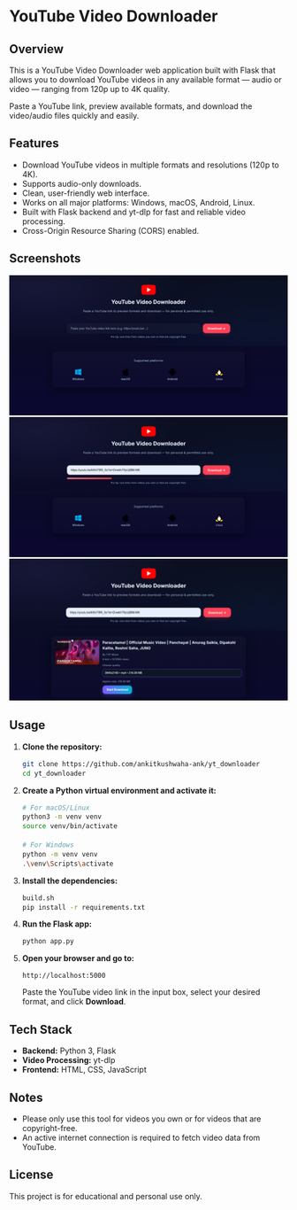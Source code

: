 # YouTube Video Downloader


## Overview
This is a YouTube Video Downloader web application built with Flask that allows you to download YouTube videos in any available format — audio or video — ranging from 120p up to 4K quality.

Paste a YouTube link, preview available formats, and download the video/audio files quickly and easily.

## Features
- Download YouTube videos in multiple formats and resolutions (120p to 4K).
- Supports audio-only downloads.
- Clean, user-friendly web interface.
- Works on all major platforms: Windows, macOS, Android, Linux.
- Built with Flask backend and yt-dlp for fast and reliable video processing.
- Cross-Origin Resource Sharing (CORS) enabled.
## Screenshots

![Screenshot](/static/screenshots/3.png)
![Screenshot](/static/screenshots/1.png)
![Screenshot](/static/screenshots/2.png)
## Usage
1.  **Clone the repository:**
    ```bash
    git clone https://github.com/ankitkushwaha-ank/yt_downloader
    cd yt_downloader
    ```

2.  **Create a Python virtual environment and activate it:**
    ```bash
    # For macOS/Linux
    python3 -m venv venv
    source venv/bin/activate

    # For Windows
    python -m venv venv
    .\venv\Scripts\activate
    ```

3.  **Install the dependencies:**
    ```bash
    build.sh
    pip install -r requirements.txt
    ```

4.  **Run the Flask app:**
    ```bash
    python app.py
    ```

5.  **Open your browser and go to:**
    ```
    http://localhost:5000
    ```
    Paste the YouTube video link in the input box, select your desired format, and click **Download**.

## Tech Stack
- **Backend:** Python 3, Flask
- **Video Processing:** yt-dlp
- **Frontend:** HTML, CSS, JavaScript

## Notes
- Please only use this tool for videos you own or for videos that are copyright-free.
- An active internet connection is required to fetch video data from YouTube.

## License
This project is for educational and personal use only.